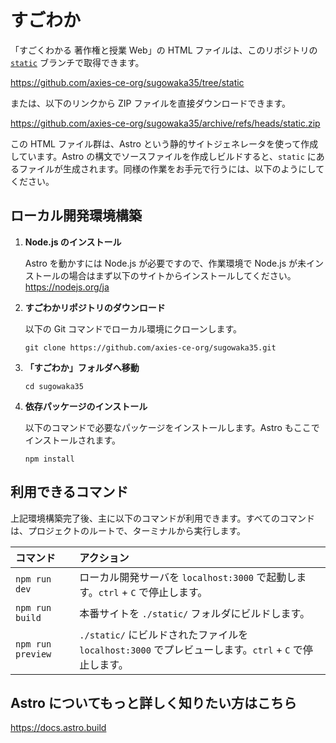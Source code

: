 # すごわか

「すごくわかる 著作権と授業 Web」の HTML ファイルは、このリポジトリの [`static`](https://github.com/axies-ce-org/sugowaka35/tree/static) ブランチで取得できます。

https://github.com/axies-ce-org/sugowaka35/tree/static

または、以下のリンクから ZIP ファイルを直接ダウンロードできます。

https://github.com/axies-ce-org/sugowaka35/archive/refs/heads/static.zip

この HTML ファイル群は、Astro という静的サイトジェネレータを使って作成しています。Astro の構文でソースファイルを作成しビルドすると、`static` にあるファイルが生成されます。同様の作業をお手元で行うには、以下のようにしてください。

## ローカル開発環境構築

1.  **Node.js のインストール**

    Astro を動かすには Node.js が必要ですので、作業環境で Node.js が未インストールの場合はまず以下のサイトからインストールしてください。  
    https://nodejs.org/ja

2.  **すごわかリポジトリのダウンロード**

    以下の Git コマンドでローカル環境にクローンします。

    ```
    git clone https://github.com/axies-ce-org/sugowaka35.git
    ```

3.  **「すごわか」フォルダへ移動**

    ```
    cd sugowaka35
    ```

4.  **依存パッケージのインストール**

    以下のコマンドで必要なパッケージをインストールします。Astro もここでインストールされます。

    ```
    npm install
    ```

## 利用できるコマンド

上記環境構築完了後、主に以下のコマンドが利用できます。すべてのコマンドは、プロジェクトのルートで、ターミナルから実行します。

| コマンド          | アクション                                                                                            |
| :---------------- | :---------------------------------------------------------------------------------------------------- |
| `npm run dev`     | ローカル開発サーバを `localhost:3000` で起動します。`ctrl` + `C` で停止します。                       |
| `npm run build`   | 本番サイトを `./static/` フォルダにビルドします。                                                     |
| `npm run preview` | `./static/` にビルドされたファイルを `localhost:3000` でプレビューします。`ctrl` + `C` で停止します。 |

## Astro についてもっと詳しく知りたい方はこちら

https://docs.astro.build
